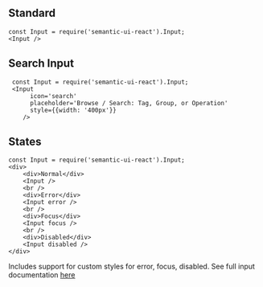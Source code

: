 ## Standard

    const Input = require('semantic-ui-react').Input;
    <Input />

## Search Input

     const Input = require('semantic-ui-react').Input;
     <Input
          icon='search'
          placeholder='Browse / Search: Tag, Group, or Operation'
          style={{width: '400px'}}
        />

## States

    const Input = require('semantic-ui-react').Input;
    <div>
        <div>Normal</div>
        <Input />
        <br />
        <div>Error</div>
        <Input error />
        <br />
        <div>Focus</div>
        <Input focus />
        <br />
        <div>Disabled</div>
        <Input disabled />
    </div>

Includes support for custom styles for error, focus, disabled.
See full input documentation [here](http://react.semantic-ui.com/elements/input)
